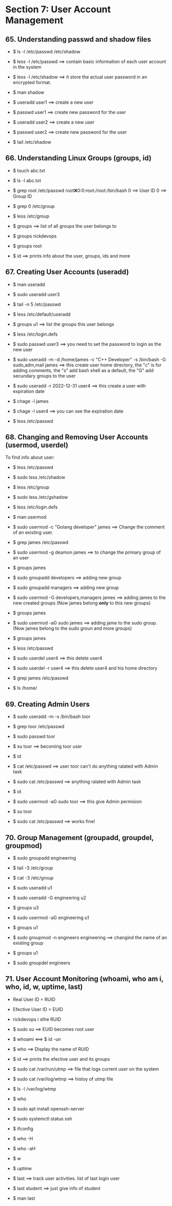 # Section 7: User Account Management

## 65. Understanding passwd and shadow files

- $ ls -l /etc/passwd /etc/shadow

- $ less -l /etc/passwd ==> contain basic information of each user account in the system

- $ less -l /etc/shadow ==> it store the actual user password in an encrypted format. 

- $ man shadow

- $ useradd user1 ==> create a new user
- $ passwd user1 ==> create new password for the user

- $ useradd user2 ==> create a new user
- $ passwd user2 ==> create new password for the user

- $ tail /etc/shadow

## 66. Understanding Linux Groups (groups, id)

- $ touch abc.txt
- $ ls -l abc.txt

- $ grep root /etc/passwd
root:x:0:0:root:/root:/bin/bash
0 ==> User ID
0 ==> Group ID

- $ grep 0 /etc/group

- $ less /etc/group
- $ groups ==> list of all groups the user belongs to

- $ groups rickdevops
- $ groups root

- $ id ==> prints info about the user, groups, ids and more

## 67. Creating User Accounts (useradd)

- $ man useradd

- $ sudo useradd user3
- $ tail -n 5 /etc/passwd

- $ less /etc/default/useradd

- $ groups u1 ==> list the groups this user belongs

- $ less /etc/login.defs

- $ sudo passwd user3 ==> you need to set the password to login as the new user

- $ sudo useradd -m -d /home/james -c "C++ Developer" -s /bin/bash -G sudo,adm,mail james ==> this create user home directory, the "c" is for adding comments, the "s" add bash shell as a default, the "G" add secundary groups to the user

- $ sudo useradd -r 2022-12-31 user4 ==> this create a user with expiration date

- $ chage -l james
- $ chage -l user4 ==> you can see the expiration date

- $ less /etc/passwd


## 68. Changing and Removing User Accounts (usermod, userdel)

To find info about user:
- $ less /etc/passwd
- $ sudo less /etc/shadow
- $ less /etc/group
- $ sudo less /etc/gshadow
- $ less /etc/login.defs

- $ man usermod

- $ sudo usermod -c "Golang developer" james ==> Change the comment of an existing user.
- $ grep james /etc/passwd

- $ sudo usermod -g deamon james ==> to change the primary group of an user

- $ groups james

- $ sudo groupadd developers ==> adding new group
- $ sudo groupadd managers ==> adding new group

- $ sudo usermod -G developers,managers james ==> adding james to the new created groups (Now james belong **only** to this new groups)
- $ groups james

- $ sudo usermod -aG sudo james ==> adding jame to the sudo group. (Now james belong to the sudo groun and more groups)
- $ groups james

- $ less /etc/passwd
- $ sudo userdel user4 ==> this delete user4
- $ sudo userdel -r user4 ==> this delete user4 and his home directory
- $ grep james /etc/passwd
- $ ls /home/

## 69. Creating Admin Users

- $ sudo useradd -m -s /bin/bash toor
- $ grep toor /etc/passwd

- $ sudo passwd toor
- $ su toor ==> becoming toor user
- $ id

- $ cat /etc/passwd ==> user toor can't do anything ralated with Admin task
- $ sudo cat /etc/passwd ==> anything ralated with Admin task

- $ id

- $ sudo usermod -aG sudo toor ==> this give Admin permision
- $ su toor

- $ sudo cat /etc/passwd ==> works fine!

## 70. Group Management (groupadd, groupdel, groupmod)

- $ sudo groupadd engineering
- $ tail -3 /etc/group
- $ cat -3 /etc/group

- $ sudo useradd u1
- $ sudo useradd -G engineering u2
- $ groups u3

- $ sudo usermod -aG engineering u1
- $ groups u1

- $ sudo groupmod -n engineers engineering ==> changind the name of an existing group
- $ groups u1
- $ sudo groupdel engineers

## 71. User Account Monitoring (whoami, who am i, who, id, w, uptime, last)

- Real User ID = RUID
- Efective User ID = EUID

- rickdevops i sthe RUID
- $ sudo su ==> EUID becomes root user

- $ whoami <==> $ id -un
- $ who ==> Display the name of RUID
- $ id ==> prints the efective user and its groups

- $ sudo cat /var/run/utmp ==> file that logs current user on the system
- $ sudo cat /var/log/wtmp ==> histoy of utmp file
- $ ls -l /var/log/wtmp
- $ who

- $ sudo apt install openssh-server
- $ sudo systemctl status ssh
- $ ifconfig
- $ who -H
- $ who -aH
- $ w

- $ uptime
- $ last ==> track user activities. list of last login user
- $ last student ==> just give info of student
- $ man last






